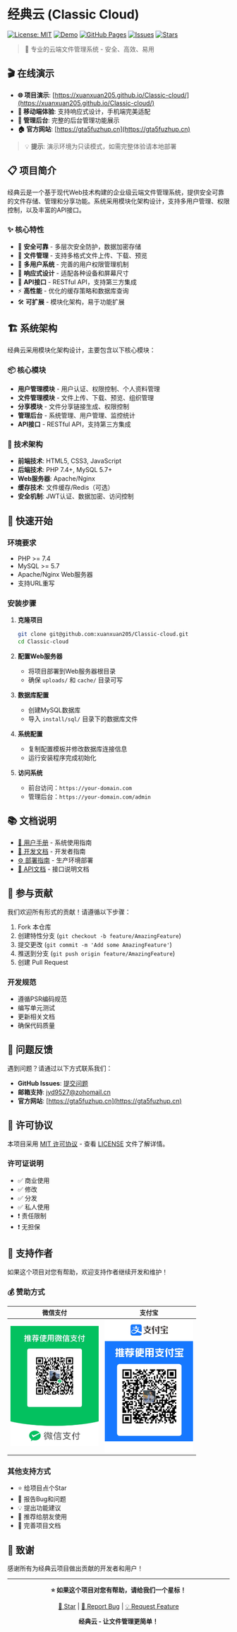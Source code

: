# 经典云 (Classic Cloud)

[![License: MIT](https://img.shields.io/badge/License-MIT-yellow.svg)](https://opensource.org/licenses/MIT)
[![Demo](https://img.shields.io/badge/Demo-在线演示-blue)](https://xuanxuan205.github.io/Classic-cloud/)
[![GitHub Pages](https://img.shields.io/badge/GitHub%20Pages-Live-brightgreen)](https://xuanxuan205.github.io/Classic-cloud/)
[![Issues](https://img.shields.io/github/issues/xuanxuan205/Classic-cloud)](https://github.com/xuanxuan205/Classic-cloud/issues)
[![Stars](https://img.shields.io/github/stars/xuanxuan205/Classic-cloud)](https://github.com/xuanxuan205/Classic-cloud/stargazers)

> 🚀 专业的云端文件管理系统 - 安全、高效、易用

## 🎬 在线演示

- **🌐 项目演示**: [https://xuanxuan205.github.io/Classic-cloud/](https://xuanxuan205.github.io/Classic-cloud/)
- **📱 移动端体验**: 支持响应式设计，手机端完美适配
- **🔧 管理后台**: 完整的后台管理功能展示
- **🏠 官方网站**: [https://gta5fuzhup.cn](https://gta5fuzhup.cn)

> 💡 **提示**: 演示环境为只读模式，如需完整体验请本地部署

## 📋 项目简介

经典云是一个基于现代Web技术构建的企业级云端文件管理系统，提供安全可靠的文件存储、管理和分享功能。系统采用模块化架构设计，支持多用户管理、权限控制，以及丰富的API接口。

### ✨ 核心特性

- 🔐 **安全可靠** - 多层次安全防护，数据加密存储
- 📁 **文件管理** - 支持多格式文件上传、下载、预览
- 👥 **多用户系统** - 完善的用户权限管理机制
- 🎨 **响应式设计** - 适配各种设备和屏幕尺寸
- 🔌 **API接口** - RESTful API，支持第三方集成
- ⚡ **高性能** - 优化的缓存策略和数据库查询
- 🛠️ **可扩展** - 模块化架构，易于功能扩展

## 🏗️ 系统架构

经典云采用模块化架构设计，主要包含以下核心模块：

### 📦 核心模块
- **用户管理模块** - 用户认证、权限控制、个人资料管理
- **文件管理模块** - 文件上传、下载、预览、组织管理
- **分享模块** - 文件分享链接生成、权限控制
- **管理后台** - 系统管理、用户管理、监控统计
- **API接口** - RESTful API，支持第三方集成

### 🔧 技术架构
- **前端技术**: HTML5, CSS3, JavaScript
- **后端技术**: PHP 7.4+, MySQL 5.7+
- **Web服务器**: Apache/Nginx
- **缓存技术**: 文件缓存/Redis（可选）
- **安全机制**: JWT认证、数据加密、访问控制

## 🚀 快速开始

### 环境要求

- PHP >= 7.4
- MySQL >= 5.7
- Apache/Nginx Web服务器
- 支持URL重写

### 安装步骤

1. **克隆项目**
   ```bash
   git clone git@github.com:xuanxuan205/Classic-cloud.git
   cd Classic-cloud
   ```

2. **配置Web服务器**
   - 将项目部署到Web服务器根目录
   - 确保 `uploads/` 和 `cache/` 目录可写

3. **数据库配置**
   - 创建MySQL数据库
   - 导入 `install/sql/` 目录下的数据库文件

4. **系统配置**
   - 复制配置模板并修改数据库连接信息
   - 运行安装程序完成初始化

5. **访问系统**
   - 前台访问：`https://your-domain.com`
   - 管理后台：`https://your-domain.com/admin`

## 📚 文档说明

- [📖 用户手册](docs/user-guide.md) - 系统使用指南
- [🔧 开发文档](docs/development.md) - 开发者指南
- [⚙️ 部署指南](docs/deployment.md) - 生产环境部署
- [🔌 API文档](docs/api.md) - 接口说明文档

## 🤝 参与贡献

我们欢迎所有形式的贡献！请遵循以下步骤：

1. Fork 本仓库
2. 创建特性分支 (`git checkout -b feature/AmazingFeature`)
3. 提交更改 (`git commit -m 'Add some AmazingFeature'`)
4. 推送到分支 (`git push origin feature/AmazingFeature`)
5. 创建 Pull Request

### 开发规范

- 遵循PSR编码规范
- 编写单元测试
- 更新相关文档
- 确保代码质量

## 🐛 问题反馈

遇到问题？请通过以下方式联系我们：

- **GitHub Issues**: [提交问题](https://github.com/xuanxuan205/Classic-cloud/issues)
- **邮箱支持**: [jyd9527@zohomail.cn](mailto:jyd9527@zohomail.cn)
- **官方网站**: [https://gta5fuzhup.cn](https://gta5fuzhup.cn)

## 📄 许可协议

本项目采用 [MIT 许可协议](LICENSE) - 查看 [LICENSE](LICENSE) 文件了解详情。

### 许可证说明

- ✅ 商业使用
- ✅ 修改
- ✅ 分发
- ✅ 私人使用
- ❗ 责任限制
- ❗ 无担保

## 💖 支持作者

如果这个项目对您有帮助，欢迎支持作者继续开发和维护！

### 💰 赞助方式

<div align="center">

| 微信支付 | 支付宝 |
|---------|--------|
| <img src="images/wechat_qr_3.png" width="200" alt="微信收款码"> | <img src="images/alipay_qr_3.png" width="200" alt="支付宝收款码"> |

</div>

### 其他支持方式
- ⭐ 给项目点个Star
- 🐛 报告Bug和问题
- 💡 提出功能建议
- 📢 推荐给朋友使用
- 📝 完善项目文档

## 🙏 致谢

感谢所有为经典云项目做出贡献的开发者和用户！

---

<div align="center">

**⭐ 如果这个项目对您有帮助，请给我们一个星标！**

[🌟 Star](https://github.com/xuanxuan205/Classic-cloud) | [🐛 Report Bug](https://github.com/xuanxuan205/Classic-cloud/issues) | [💡 Request Feature](https://github.com/xuanxuan205/Classic-cloud/issues)

**经典云 - 让文件管理更简单！**

</div>